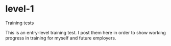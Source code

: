 # level-1
Training tests

This is an entry-level training test. I post them here in order to show working progress in training for myself and future employers.
